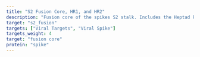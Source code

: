 ```yaml
---
title: "S2 Fusion Core, HR1, and HR2"
description: "Fusion core of the spikes S2 stalk. Includes the Heptad Repeats, HR1 and HR2"
target: "s2_fusion"
targets: ["Viral Targets", "Viral Spike"]
targets_weight: 4
target: "fusion core"
protein: "spike"
---
```

